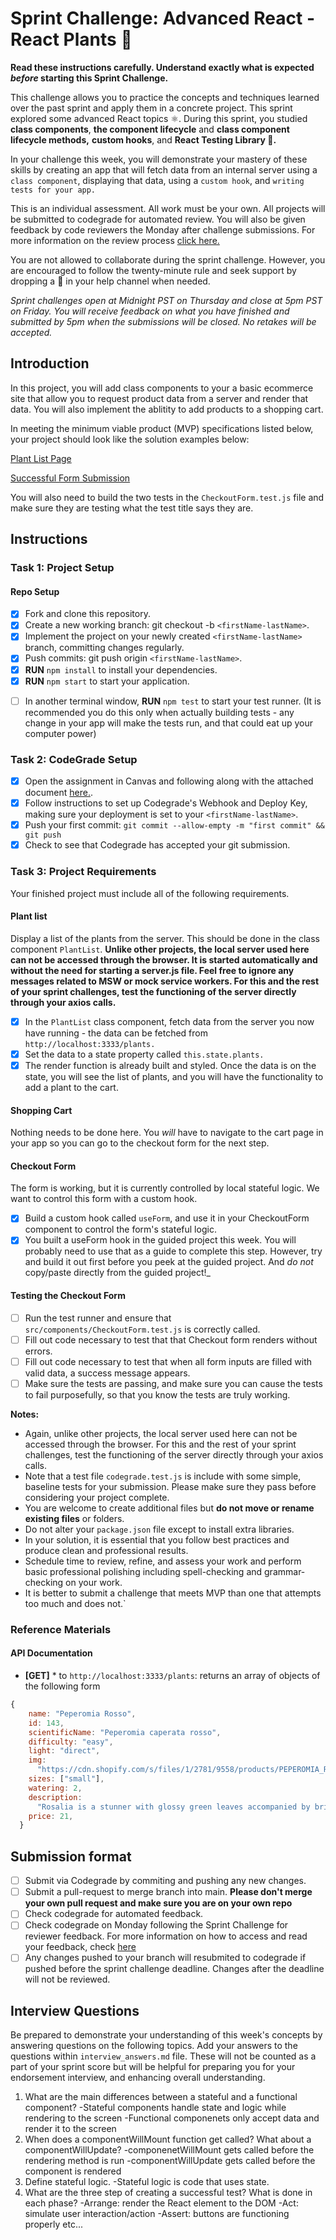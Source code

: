 # Sprint Challenge: Advanced React - React Plants 🌿

**Read these instructions carefully. Understand exactly what is expected _before_ starting this Sprint Challenge.**

This challenge allows you to practice the concepts and techniques learned over the past sprint and apply them in a concrete project. This sprint explored some advanced React topics ⚛️. During this sprint, you studied **class components**, **the component lifecycle** and **class component lifecycle methods,** **custom hooks**, and **React Testing Library 🐙.**

In your challenge this week, you will demonstrate your mastery of these skills by creating an app that will fetch data from an internal server using a `class component`, displaying that data, using a `custom hook`, and `writing tests for your app.`

This is an individual assessment. All work must be your own. All projects will be submitted to codegrade for automated review. You will also be given feedback by code reviewers the Monday after challenge submissions. For more information on the review process [click here.](https://www.notion.so/lambdaschool/How-to-View-Feedback-in-CodeGrade-c5147cee220c4044a25de28bcb6bb54a)

You are not allowed to collaborate during the sprint challenge. However, you are encouraged to follow the twenty-minute rule and seek support by dropping a :wave: in your help channel when needed.

_Sprint challenges open at Midnight PST on Thursday and close at 5pm PST on Friday. You will receive feedback on what you have finished and submitted by 5pm when the submissions will be closed. No retakes will be accepted._

## Introduction

In this project, you will add class components to your a basic ecommerce site that allow you to request product data from a server and render that data. You will also implement the ablitity to add products to a shopping cart.

In meeting the minimum viable product (MVP) specifications listed below, your project should look like the solution examples below:

[Plant List Page](https://tk-assets.lambdaschool.com/88008802-846c-46bb-8cf8-11ace219e2bf_ScreenShot2020-04-30at12.39.22PM.png)

[Successful Form Submission](https://tk-assets.lambdaschool.com/90ebefd4-ee0f-4b1c-884c-1336ce87441d_ScreenShot2020-04-30at12.40.56PM.png)

You will also need to build the two tests in the `CheckoutForm.test.js` file and make sure they are testing what the test title says they are.

## Instructions

### Task 1: Project Setup

#### Repo Setup

- [x] Fork and clone this repository.
- [x] Create a new working branch: git checkout -b `<firstName-lastName>`.
- [x] Implement the project on your newly created `<firstName-lastName>` branch, committing changes regularly.
- [x] Push commits: git push origin `<firstName-lastName>`.
- [x] **RUN** `npm install` to install your dependencies.
- [x] **RUN** `npm start` to start your application.

* [ ] In another terminal window, **RUN** `npm test` to start your test runner. (It is recommended you do this only when actually building tests - any change in your app will make the tests run, and that could eat up your computer power)

### Task 2: CodeGrade Setup

- [x] Open the assignment in Canvas and following along with the attached document [here.](https://www.notion.so/lambdaschool/Submitting-an-assignment-via-Code-Grade-A-Step-by-Step-Walkthrough-07bd65f5f8364e709ecb5064735ce374).
- [x] Follow instructions to set up Codegrade's Webhook and Deploy Key, making sure your deployment is set to your `<firstName-lastName>`.
- [x] Push your first commit: `git commit --allow-empty -m "first commit" && git push`
- [x] Check to see that Codegrade has accepted your git submission.

### Task 3: Project Requirements

Your finished project must include all of the following requirements.

#### Plant list

Display a list of the plants from the server. This should be done in the class component `PlantList`. **Unlike other projects, the local server used here can not be accessed through the browser. It is started automatically and without the need for starting a server.js file. Feel free to ignore any messages related to MSW or mock service workers. For this and the rest of your sprint challenges, test the functioning of the server directly through your axios calls.**

- [x] In the `PlantList` class component, fetch data from the server you now have running - the data can be fetched from `http://localhost:3333/plants.`
- [x] Set the data to a state property called `this.state.plants.`
- [x] The render function is already built and styled. Once the data is on the state, you will see the list of plants, and you will have the functionality to add a plant to the cart.

#### Shopping Cart

Nothing needs to be done here. You _will_ have to navigate to the cart page in your app so you can go to the checkout form for the next step.

#### Checkout Form

The form is working, but it is currently controlled by local stateful logic. We want to control this form with a custom hook.

- [x] Build a custom hook called `useForm`, and use it in your CheckoutForm component to control the form's stateful logic.
- [x] You built a useForm hook in the guided project this week. You will probably need to use that as a guide to complete this step. However, try and build it out first before you peek at the guided project. And _do not_ copy/paste directly from the guided project!\_

#### Testing the Checkout Form

- [ ] Run the test runner and ensure that `src/components/CheckoutForm.test.js` is correctly called.
- [ ] Fill out code necessary to test that that Checkout form renders without errors.
- [ ] Fill out code necessary to test that when all form inputs are filled with valid data, a success message appears.
- [ ] Make sure the tests are passing, and make sure you can cause the tests to fail purposefully, so that you know the tests are truly working.

**Notes:**

- Again, unlike other projects, the local server used here can not be accessed through the browser. For this and the rest of your sprint challenges, test the functioning of the server directly through your axios calls.
- Note that a test file `codegrade.test.js` is include with some simple, baseline tests for your submission. Please make sure they pass before considering your project complete.
- You are welcome to create additional files but **do not move or rename existing files** or folders.
- Do not alter your `package.json` file except to install extra libraries.
- In your solution, it is essential that you follow best practices and produce clean and professional results.
- Schedule time to review, refine, and assess your work and perform basic professional polishing including spell-checking and grammar-checking on your work.
- It is better to submit a challenge that meets MVP than one that attempts too much and does not.`

### Reference Materials

#### API Documentation

- **[GET]** \* to `http://localhost:3333/plants`: returns an array of objects of the following form

```js
{
    name: "Peperomia Rosso",
    id: 143,
    scientificName: "Peperomia caperata rosso",
    difficulty: "easy",
    light: "direct",
    img:
      "https://cdn.shopify.com/s/files/1/2781/9558/products/PEPEROMIA_ROSSO-1_800x.png?v=1587156590",
    sizes: ["small"],
    watering: 2,
    description:
      "Rosalia is a stunner with glossy green leaves accompanied by bright red undersides. Her oval shaped leaves are deeply grooved, adding depth to her figure. Flower spikes will appear with bright light, adding even more character to this absolute beaut.",
    price: 21,
  }
```

## Submission format

- [ ] Submit via Codegrade by commiting and pushing any new changes.
- [ ] Submit a pull-request to merge <firstName-lastName> branch into main. **Please don't merge your own pull request and make sure you are on your own repo**
- [ ] Check codegrade for automated feedback.
- [ ] Check codegrade on Monday following the Sprint Challenge for reviewer feedback. For more information on how to access and read your feedback, check [here](https://www.notion.so/lambdaschool/How-to-View-Feedback-in-CodeGrade-c5147cee220c4044a25de28bcb6bb54a)
- [ ] Any changes pushed to your <firstName-lastName> branch will resubmited to codegrade if pushed before the sprint challenge deadline. Changes after the deadline will not be reviewed.

## Interview Questions

Be prepared to demonstrate your understanding of this week's concepts by answering questions on the following topics. Add your answers to the questions within `interview_answers.md` file. These will not be counted as a part of your sprint score but will be helpful for preparing you for your endorsement interview, and enhancing overall understanding.

1. What are the main differences between a stateful and a functional component?
   -Stateful components handle state and logic while rendering to the screen
   -Functional componenets only accept data and render it to the screen
2. When does a componentWillMount function get called? What about a componentWillUpdate?
   -componenetWillMount gets called before the rendering method is run
   -componentWillUpdate gets called before the component is rendered
3. Define stateful logic.
   -Stateful logic is code that uses state.
4. What are the three step of creating a successful test? What is done in each phase?
   -Arrange: render the React element to the DOM
   -Act: simulate user interaction/action
   -Assert: buttons are functioning properly etc...
